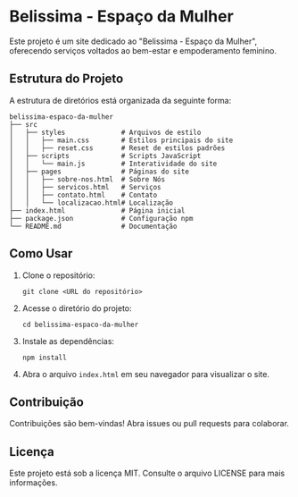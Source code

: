 # Belissima - Espaço da Mulher

Este projeto é um site dedicado ao "Belissima - Espaço da Mulher", oferecendo serviços voltados ao bem-estar e empoderamento feminino.

## Estrutura do Projeto

A estrutura de diretórios está organizada da seguinte forma:

```
belissima-espaco-da-mulher
├── src
│   ├── styles              # Arquivos de estilo
│   │   ├── main.css        # Estilos principais do site
│   │   ├── reset.css       # Reset de estilos padrões
│   ├── scripts             # Scripts JavaScript
│   │   └── main.js         # Interatividade do site
│   ├── pages               # Páginas do site
│   │   ├── sobre-nos.html  # Sobre Nós
│   │   ├── servicos.html   # Serviços
│   │   ├── contato.html    # Contato
│   │   └── localizacao.html# Localização
├── index.html              # Página inicial
├── package.json            # Configuração npm
└── README.md               # Documentação
```

## Como Usar

1. Clone o repositório:
   ```
   git clone <URL do repositório>
   ```

2. Acesse o diretório do projeto:
   ```
   cd belissima-espaco-da-mulher
   ```

3. Instale as dependências:
   ```
   npm install
   ```

4. Abra o arquivo `index.html` em seu navegador para visualizar o site.

## Contribuição

Contribuições são bem-vindas! Abra issues ou pull requests para colaborar.

## Licença

Este projeto está sob a licença MIT. Consulte o arquivo LICENSE para mais informações.
